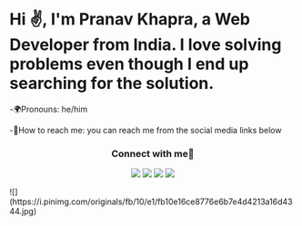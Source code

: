 <div>
<h1>Hi ✌️, I'm Pranav Khapra, a Web  Developer from India. I love solving problems even though I  end up searching for the solution.</h1>
  <p>-🌍Pronouns: he/him</p>
  <p>-🌆How to reach me: you can reach me from the social media links below</p>
</div>




<h3 align="center">Connect with me💜</h3>
<p align="center">
  <a href= "https://www.linkedin.com/in/pranav-khapra-b507831a5/?originalSubdomain=in" target="_blank"><img src="https://img.icons8.com/bubbles/50/000000/linkedin.png"/></a>
  <a href= https://twitter.com/pranavkhapra" target="_blank"><img src="https://img.icons8.com/bubbles/50/000000/twitter-circled.png"/></a>
  <a href= "https://www.instagram.com/just_a_random_person_to_ignore/" target="_blank"><img src="https://img.icons8.com/bubbles/50/000000/instagram.png"/></a>
  <a href="https://github.com/pranavkhapra/" target="_blank"><img src="https://img.icons8.com/clouds/100/000000/github.png"/></a>                                                                                                                                   
</p>
![](https://i.pinimg.com/originals/fb/10/e1/fb10e16ce8776e6b7e4d4213a16d4344.jpg)

